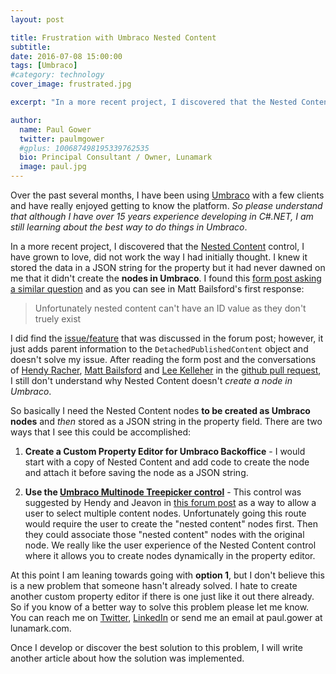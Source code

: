 ```yaml
---
layout: post

title: Frustration with Umbraco Nested Content
subtitle: 
date: 2016-07-08 15:00:00
tags: [Umbraco]
#category: technology
cover_image: frustrated.jpg

excerpt: "In a more recent project, I discovered that the Nested Content control I have grown to love did not work the way I had initially thought."

author:
  name: Paul Gower
  twitter: paulmgower
  #gplus: 100687498195339762535 
  bio: Principal Consultant / Owner, Lunamark
  image: paul.jpg
---
```


Over the past several months, I have been using [Umbraco](http://umbraco.com) with a few clients and have really enjoyed getting to know the platform.  _So please understand that although I have over 15 years experience developing in C#.NET, I am still learning about the best way to do things in Umbraco_.

In a more recent project, I discovered that the [Nested Content](http://our.umbraco.org/projects/backoffice-extensions/nested-content/) control, I have grown to love, did not work the way I had initially thought.  I knew it stored the data in a JSON string for the property but it had never dawned on me that it didn't create the **nodes in Umbraco**.  I found this [form post asking a similar question](https://our.umbraco.org/projects/backoffice-extensions/nested-content/nested-content-feedback/63488-does-nested-content-get-an-id-value) and as you can see in Matt Bailsford's first response:

> Unfortunately nested content can't have an ID value as they don't truely exist

I did find the [issue/feature](https://github.com/leekelleher/umbraco-nested-content/issues/7) that was discussed in the forum post; however, it just adds parent information to the `DetachedPublishedContent` object and doesn't solve my issue.  After reading the form post and the conversations of [Hendy Racher](https://github.com/Hendy), [Matt Bailsford](https://github.com/mattbrailsford) and [Lee Kelleher](https://github.com/leekelleher) in the [github pull request](https://github.com/leekelleher/umbraco-nested-content/pull/8), I still don't understand why Nested Content doesn't *create a node in Umbraco*.

So basically I need the Nested Content nodes **to be created as Umbraco nodes** and _then_ stored as a JSON string in the property field.  There are two ways that I see this could be accomplished:

1. **Create a Custom Property Editor for Umbraco Backoffice** - I would start with a copy of Nested Content and add code to create the node and attach it before saving the node as a JSON string.

2. **Use the [Umbraco Multinode Treepicker control](https://our.umbraco.org/documentation/getting-started/backoffice/property-editors/built-in-property-editors/multinode-treepicker)** - This control was suggested by Hendy and Jeavon in [this forum post](https://our.umbraco.org/forum/umbraco-7/using-umbraco-7/55537-Multiple-Content-Picker-in-Umbraco-7) as a way to allow a user to select multiple content nodes.  Unfortunately going this route would require the user to create the "nested content" nodes first.  Then they could associate those "nested content" nodes with the original node.  We really like the user experience of the Nested Content control where it allows you to create nodes dynamically in the property editor.

At this point I am leaning towards going with **option 1**, but I don't believe this is a new problem that someone hasn't already solved.  I hate to create another custom property editor if there is one just like it out there already.  So if you know of a better way to solve this problem please let me know.  You can reach me on [Twitter](http://twitter.com/paulmgower), [LinkedIn](http://linkedin.com/in/pmgower) or send me an email at paul.gower at lunamark.com.

Once I develop or discover the best solution to this problem, I will write another article about how the solution was implemented.
